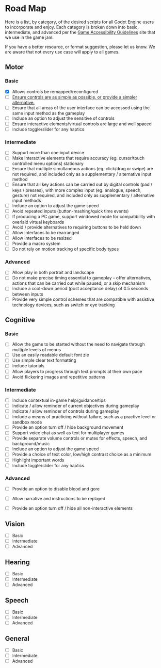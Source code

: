 # Road Map 

Here is a list, by category, of the desired scripts for all Godot Engine users to incorporate and enjoy. Each category is broken down into basic, intermediate, and advanced per the [Game Accessibility Guidelines](http://gameaccessibilityguidelines.com/full-list/) site that we use in the game jam. 

If you have a better resource, or format suggestion, please let us know. We are aware that not every use case will apply to all games.

## Motor 

### Basic

- [x] Allows controls be remapped/reconfigured
- [ ] [Ensure controls are as simple as possible, or provide a simpler alternative.](https://github.com/GodotWildJam/gwj-accessibility-scripts/issues/2)
- [ ] Ensure that all areas of the user interface can be accessed using the same input method as the gameplay
- [ ] Include an option to adjust the sensitive of controls
- [ ] Ensure interactive elements/virtual controls are large and well spaced
- [ ] Include toggle/slider for any haptics

### Intermediate

- [ ] Support more than one input device
- [ ] Make interactive elements that require accuracy (eg. cursor/touch controlled menu options) stationary
- [ ] Ensure that multiple simultaneous actions (eg. click/drag or swipe) are not required, and included only as a supplementary / alternative input method
- [ ] Ensure that all key actions can be carried out by digital controls (pad / keys / presses), with more complex input (eg. analogue, speech, gesture) not required, and included only as supplementary / alternative input methods
- [ ] Include an option to adjust the game speed
- [ ] Avoid repeated inputs (button-mashing/quick time events)
- [ ] If producing a PC game, support windowed mode for compatibility with overlaid virtual keyboards
- [ ] Avoid / provide alternatives to requiring buttons to be held down
- [ ] Allow interfaces to be rearranged
- [ ] Allow interfaces to be resized
- [ ] Provide a macro system
- [ ] Do not rely on motion tracking of specific body types

### Advanced

- [ ] Allow play in both portrait and landscape
- [ ] Do not make precise timing essential to gameplay – offer alternatives, actions that can be carried out while paused, or a skip mechanism
- [ ] Include a cool-down period (post acceptance delay) of 0.5 seconds between inputs
- [ ] Provide very simple control schemes that are compatible with assistive technology devices, such as switch or eye tracking

## Cognitive

### Basic

- [ ] Allow the game to be started without the need to navigate through multiple levels of menus
- [ ] Use an easily readable default font zie
- [ ] Use simple clear text formatting
- [ ] Include tutorials
- [ ] Allow players to progress through text prompts at their own pace
- [ ] Avoid flickering images and repetitive patterns

### Intermediate

- [ ] Include contextual in-game help/guidance/tips
- [ ] Indicate / allow reminder of current objectives during gameplay
- [ ] Indicate / allow reminder of controls during gameplay
- [ ] Include a means of practicing without failure, such as a practive level or sandbox mode
- [ ] Provide an option turn off / hide background movement
- [ ] Support voice chat as well as text for multiplayer games
- [ ] Provide separate volume controls or mutes for effects, speech, and background/music
- [ ] Include an option to adjust the game speed
- [ ] Provide a choice of text color, low/high contrast choice as a minimum
- [ ] Highlight important words
- [ ] Include toggle/slider for any haptics

### Advanced

- [ ] Provide an option to disable blood and gore
- [ ] Allow narrative and instructions to be replayed
- [ ] Provide an option turn off / hide all non-interactive elements


## Vision

- [ ] Basic
- [ ] Intermediate
- [ ] Advanced

## Hearing

- [ ] Basic
- [ ] Intermediate
- [ ] Advanced

## Speech

- [ ] Basic
- [ ] Intermediate
- [ ] Advanced

## General

- [ ] Basic
- [ ] Intermediate
- [ ] Advanced
